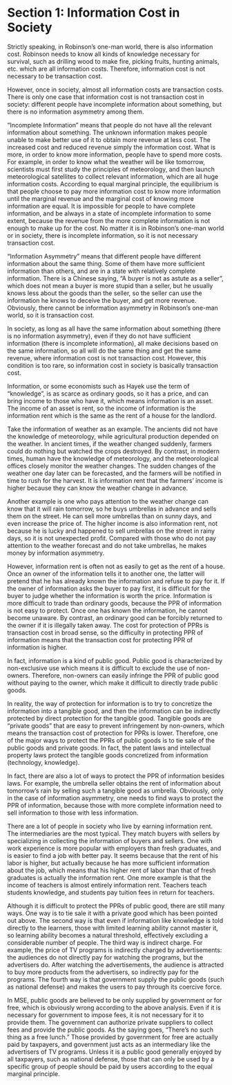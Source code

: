 # Section 1: Information Cost in Society

Strictly speaking, in Robinson’s one-man world, there is also information cost. Robinson needs to know all kinds of knowledge necessary for survival, such as drilling wood to make fire, picking fruits, hunting animals, etc. which are all information costs. Therefore, information cost is not necessary to be transaction cost.

However, once in society, almost all information costs are transaction costs. There is only one case that information cost is not transaction cost in society: different people have incomplete information about something, but there is no information asymmetry among them.

“Incomplete Information” means that people do not have all the relevant information about something. The unknown information makes people unable to make better use of it to obtain more revenue at less cost. The increased cost and reduced revenue simply the information cost. What is more, in order to know more information, people have to spend more costs. For example, in order to know what the weather will be like tomorrow, scientists must first study the principles of meteorology, and then launch meteorological satellites to collect relevant information, which are all huge information costs. According to equal marginal principle, the equilibrium is that people choose to pay more information cost to know more information until the marginal revenue and the marginal cost of knowing more information are equal. It is impossible for people to have complete information, and be always in a state of incomplete information to some extent, because the revenue from the more complete information is not enough to make up for the cost. No matter it is in Robinson’s one-man world or in society, there is incomplete information, so it is not necessary transaction cost.

“Information Asymmetry” means that different people have different information about the same thing. Some of them have more sufficient information than others, and are in a state with relatively complete information. There is a Chinese saying, “A buyer is not as astute as a seller”, which does not mean a buyer is more stupid than a seller, but he usually knows less about the goods than the seller, so the seller can use the information he knows to deceive the buyer, and get more revenue. Obviously, there cannot be information asymmetry in Robinson’s one-man world, so it is transaction cost.

In society, as long as all have the same information about something (there is no information asymmetry), even if they do not have sufficient information (there is incomplete information), all make decisions based on the same information, so all will do the same thing and get the same revenue, where information cost is not transaction cost. However, this condition is too rare, so information cost in society is basically transaction cost.

Information, or some economists such as Hayek use the term of “knowledge”, is as scarce as ordinary goods, so it has a price, and can bring income to those who have it, which means information is an asset. The income of an asset is rent, so the income of information is the information rent which is the same as the rent of a house for the landlord.

Take the information of weather as an example. The ancients did not have the knowledge of meteorology, while agricultural production depended on the weather. In ancient times, if the weather changed suddenly, farmers could do nothing but watched the crops destroyed. By contrast, in modern times, human have the knowledge of meteorology, and the meteorological offices closely monitor the weather changes. The sudden changes of the weather one day later can be forecasted, and the farmers will be notified in time to rush for the harvest. It is information rent that the farmers’ income is higher because they can know the weather change in advance.

Another example is one who pays attention to the weather change can know that it will rain tomorrow, so he buys umbrellas in advance and sells them on the street. He can sell more umbrellas than on sunny days, and even increase the price of. The higher income is also information rent, not because he is lucky and happened to sell umbrellas on the street in rainy days, so it is not unexpected profit. Compared with those who do not pay attention to the weather forecast and do not take umbrellas, he makes money by information asymmetry.

However, information rent is often not as easily to get as the rent of a house. Once an owner of the information tells it to another one, the latter will pretend that he has already known the information and refuse to pay for it. If the owner of information asks the buyer to pay first, it is difficult for the buyer to judge whether the information is worth the price. Information is more difficult to trade than ordinary goods, because the PPR of information is not easy to protect. Once one has known the information, he cannot become unaware. By contrast, an ordinary good can be forcibly returned to the owner if it is illegally taken away. The cost for protection of PPRs is transaction cost in broad sense, so the difficulty in protecting PPR of information means that the transaction cost for protecting PPR of information is higher.

In fact, information is a kind of public good. Public good is characterized by non-exclusive use which means it is difficult to exclude the use of non-owners. Therefore, non-owners can easily infringe the PPR of public good without paying to the owner, which make it difficult to directly trade public goods.

In reality, the way of protection for information is to try to concretize the information into a tangible good, and then the information can be indirectly protected by direct protection for the tangible good. Tangible goods are “private goods” that are easy to prevent infringement by non-owners, which means the transaction cost of protection for PPRs is lower. Therefore, one of the major ways to protect the PPRs of public goods is to tie sale of the public goods and private goods. In fact, the patent laws and intellectual property laws protect the tangible goods concretized from information (technology, knowledge).

In fact, there are also a lot of ways to protect the PPR of information besides laws. For example, the umbrella seller obtains the rent of information about tomorrow’s rain by selling such a tangible good as umbrella. Obviously, only in the case of information asymmetry, one needs to find ways to protect the PPR of information, because those with more complete information need to sell information to those with less information.

There are a lot of people in society who live by earning information rent. The intermediaries are the most typical. They match buyers with sellers by specializing in collecting the information of buyers and sellers. One with work experience is more popular with employers than fresh graduates, and is easier to find a job with better pay. It seems because that the rent of his labor is higher, but actually because he has more sufficient information about the job, which means that his higher rent of labor than that of fresh graduates is actually the information rent. One more example is that the income of teachers is almost entirely information rent. Teachers teach students knowledge, and students pay tuition fees in return for teachers.

Although it is difficult to protect the PPRs of public good, there are still many ways. One way is to tie sale it with a private good which has been pointed out above. The second way is that even if information like knowledge is told directly to the learners, those with limited learning ability cannot master it, so learning ability becomes a natural threshold, effectively excluding a considerable number of people. The third way is indirect charge. For example, the price of TV programs is indirectly charged by advertisements: the audiences do not directly pay for watching the programs, but the advertisers do. After watching the advertisements, the audience is attracted to buy more products from the advertisers, so indirectly pay for the programs. The fourth way is that government supply the public goods (such as national defense) and makes the users to pay through its coercive force.

In MSE, public goods are believed to be only supplied by government or for free, which is obviously wrong according to the above analysis. Even if it is necessary for government to impose fees, it is not necessary for it to provide them. The government can authorize private suppliers to collect fees and provide the public goods. As the saying goes, “There’s no such thing as a free lunch.” Those provided by government for free are actually paid by taxpayers, and government just acts as an intermediary like the advertisers of TV programs. Unless it is a public good generally enjoyed by all taxpayers, such as national defense, those that can only be used by a specific group of people should be paid by users according to the equal marginal principle.

